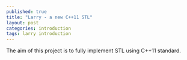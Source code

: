 ```yaml
---
published: true
title: "Larry - a new C++11 STL"
layout: post
categories: introduction
tags: larry introduction
---
```



The aim of this project is to fully implement STL using C++11 standard.
